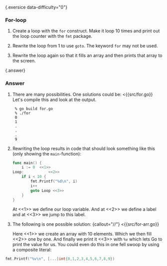 {.exersice data-difficulty="0"}
### For-loop

1. Create a loop with the `for` construct. Make it loop
   10 times and print out the loop counter with the `fmt` package.

2. Rewrite the loop from 1 to use `goto`. The keyword `for` may not be used.

3.  Rewrite the loop again so that it fills an array and then prints that array to the screen.


{.answer}
### Answer

1. There are many possibilities. One solutions could be:
<{{src/for.go}}
    Let's compile this and look at the output.

        % go build for.go
        % ./for
        0
        1
        .
        .
        .
        9

2. Rewriting the loop results in code that should look something
    like this (only showing the `main`-function):

    ~~~go
    func main() {
        i := 0	<<1>>
    Loop:		    <<2>>
        if i < 10 {
            fmt.Printf("%d\n", i)
            i++
            goto Loop <<3>>
        }
    }
    ~~~

    At <<1>> we define our loop variable. And at <<2>> we define a label and at <<3>> we jump
   to this label.

3. The following is one possible solution:
    {callout="//"}
    <{{src/for-arr.go}}

    Here <<1>> we create an array with 10 elements.
    Which we then fill <<2>> one by one. And finally we print it <<3>> with `%v` which lets
    Go to print the value for us. You could even do this in one fell swoop by using a composite literal:

~~~go
fmt.Printf("%v\n", [...]int{0,1,2,3,4,5,6,7,8,9})
~~~
